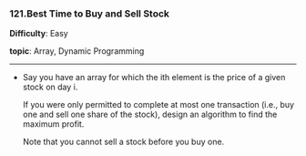 ### 121.Best Time to Buy and Sell Stock

**Difficulty**: Easy

**topic**: Array, Dynamic Programming

***

- Say you have an array for which the ith element is the price of a given stock on day i.

  If you were only permitted to complete at most one transaction (i.e., buy one and sell one share of the stock), design an algorithm to find the maximum profit.

  Note that you cannot sell a stock before you buy one.